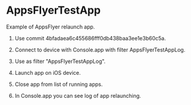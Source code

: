 # AppsFlyerTestApp
Example of AppsFlyer relaunch app.

1. Use commit 4bfadaea6c455686fff0db438baa3ee1e3b60c5a.

2. Connect to device with Console.app with filter AppsFlyerTestAppLog.

3. Use as filter "AppsFlyerTestAppLog".

4. Launch app on iOS device.

5. Close app from list of running apps.

6. In Console.app you can see log of app relaunching.
